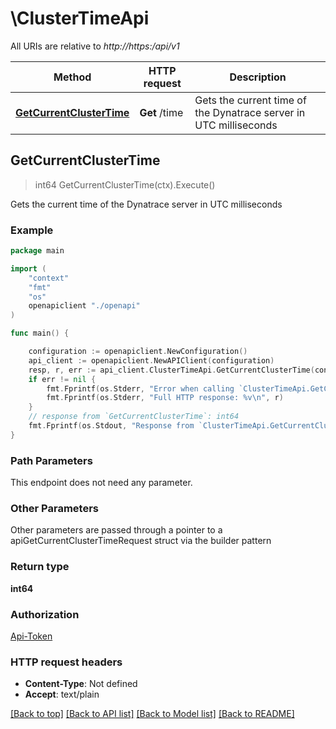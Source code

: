 # \ClusterTimeApi

All URIs are relative to *http://https:/api/v1*

Method | HTTP request | Description
------------- | ------------- | -------------
[**GetCurrentClusterTime**](ClusterTimeApi.md#GetCurrentClusterTime) | **Get** /time | Gets the current time of the Dynatrace server in UTC milliseconds



## GetCurrentClusterTime

> int64 GetCurrentClusterTime(ctx).Execute()

Gets the current time of the Dynatrace server in UTC milliseconds

### Example

```go
package main

import (
    "context"
    "fmt"
    "os"
    openapiclient "./openapi"
)

func main() {

    configuration := openapiclient.NewConfiguration()
    api_client := openapiclient.NewAPIClient(configuration)
    resp, r, err := api_client.ClusterTimeApi.GetCurrentClusterTime(context.Background()).Execute()
    if err != nil {
        fmt.Fprintf(os.Stderr, "Error when calling `ClusterTimeApi.GetCurrentClusterTime``: %v\n", err)
        fmt.Fprintf(os.Stderr, "Full HTTP response: %v\n", r)
    }
    // response from `GetCurrentClusterTime`: int64
    fmt.Fprintf(os.Stdout, "Response from `ClusterTimeApi.GetCurrentClusterTime`: %v\n", resp)
}
```

### Path Parameters

This endpoint does not need any parameter.

### Other Parameters

Other parameters are passed through a pointer to a apiGetCurrentClusterTimeRequest struct via the builder pattern


### Return type

**int64**

### Authorization

[Api-Token](../README.md#Api-Token)

### HTTP request headers

- **Content-Type**: Not defined
- **Accept**: text/plain

[[Back to top]](#) [[Back to API list]](../README.md#documentation-for-api-endpoints)
[[Back to Model list]](../README.md#documentation-for-models)
[[Back to README]](../README.md)

